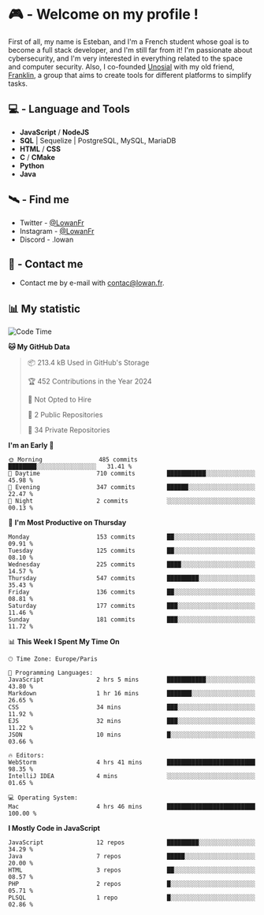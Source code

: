 # 🎮 - Welcome on my profile !
First of all, my name is Esteban, and I'm a French student whose goal is to become a full stack developer, and I'm still far from it!
I'm passionate about cybersecurity, and I'm very interested in everything related to the space and computer security.
Also, I co-founded [Unosial](https://github.com/Unosial) with my old friend, [Franklin](https://github.com/AbaFranklin/), a group that aims to create tools for different platforms to simplify tasks. 



## 💻 - Language and Tools
- **JavaScript** / **NodeJS**
- **SQL** | Sequelize | PostgreSQL, MySQL, MariaDB
- **HTML** / **CSS**
- **C** / **CMake**
- **Python**
- **Java**

## 🛰️ - Find me

 - Twitter - [@LowanFr](https://twitter.com/LowanFr/)
 - Instagram - [@LowanFr](https://instagram.com/LowanFr)
 - Discord -  .lowan
 
## 📡 - Contact me
 - Contact me by e-mail with [contac@lowan.fr](mailto:contact@lowan.fr).

## 📊 My statistic
<!--START_SECTION:waka-->
![Code Time](http://img.shields.io/badge/Code%20Time-997%20hrs%2019%20mins-blue)

**🐱 My GitHub Data** 

> 📦 213.4 kB Used in GitHub's Storage 
 > 
> 🏆 452 Contributions in the Year 2024
 > 
> 🚫 Not Opted to Hire
 > 
> 📜 2 Public Repositories 
 > 
> 🔑 34 Private Repositories 
 > 
**I'm an Early 🐤** 

```text
🌞 Morning                485 commits         ████████░░░░░░░░░░░░░░░░░   31.41 % 
🌆 Daytime                710 commits         ███████████░░░░░░░░░░░░░░   45.98 % 
🌃 Evening                347 commits         ██████░░░░░░░░░░░░░░░░░░░   22.47 % 
🌙 Night                  2 commits           ░░░░░░░░░░░░░░░░░░░░░░░░░   00.13 % 
```
📅 **I'm Most Productive on Thursday** 

```text
Monday                   153 commits         ██░░░░░░░░░░░░░░░░░░░░░░░   09.91 % 
Tuesday                  125 commits         ██░░░░░░░░░░░░░░░░░░░░░░░   08.10 % 
Wednesday                225 commits         ████░░░░░░░░░░░░░░░░░░░░░   14.57 % 
Thursday                 547 commits         █████████░░░░░░░░░░░░░░░░   35.43 % 
Friday                   136 commits         ██░░░░░░░░░░░░░░░░░░░░░░░   08.81 % 
Saturday                 177 commits         ███░░░░░░░░░░░░░░░░░░░░░░   11.46 % 
Sunday                   181 commits         ███░░░░░░░░░░░░░░░░░░░░░░   11.72 % 
```


📊 **This Week I Spent My Time On** 

```text
🕑︎ Time Zone: Europe/Paris

💬 Programming Languages: 
JavaScript               2 hrs 5 mins        ███████████░░░░░░░░░░░░░░   43.80 % 
Markdown                 1 hr 16 mins        ███████░░░░░░░░░░░░░░░░░░   26.65 % 
CSS                      34 mins             ███░░░░░░░░░░░░░░░░░░░░░░   11.92 % 
EJS                      32 mins             ███░░░░░░░░░░░░░░░░░░░░░░   11.22 % 
JSON                     10 mins             █░░░░░░░░░░░░░░░░░░░░░░░░   03.66 % 

🔥 Editors: 
WebStorm                 4 hrs 41 mins       █████████████████████████   98.35 % 
IntelliJ IDEA            4 mins              ░░░░░░░░░░░░░░░░░░░░░░░░░   01.65 % 

💻 Operating System: 
Mac                      4 hrs 46 mins       █████████████████████████   100.00 % 
```

**I Mostly Code in JavaScript** 

```text
JavaScript               12 repos            █████████░░░░░░░░░░░░░░░░   34.29 % 
Java                     7 repos             █████░░░░░░░░░░░░░░░░░░░░   20.00 % 
HTML                     3 repos             ██░░░░░░░░░░░░░░░░░░░░░░░   08.57 % 
PHP                      2 repos             █░░░░░░░░░░░░░░░░░░░░░░░░   05.71 % 
PLSQL                    1 repo              █░░░░░░░░░░░░░░░░░░░░░░░░   02.86 % 
```




<!--END_SECTION:waka-->
